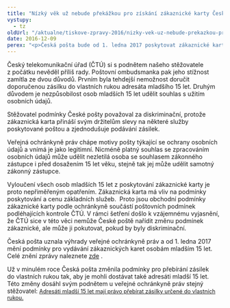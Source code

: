 ```yaml
---
title: "Nízký věk už nebude překážkou pro získání zákaznické karty České pošty"
vystupy:
  - tz
oldUrl: "/aktualne/tiskove-zpravy-2016/nizky-vek-uz-nebude-prekazkou-pro-ziskani-zakaznicke-karty-ceske-posty"
date: 2016-12-09
perex: "<p>Česká pošta bude od 1. ledna 2017 poskytovat zákaznické karty nově taky osobám mladším 15 let. Tuto změnu inicioval svým podnětem v roce 2014 tehdy čtrnáctiletý stěžovatel, kterému Česká pošta odmítla zvýhodněnou kartu s ohledem na jeho věk poskytnout. Se stížností neuspěl u Českého telekomunikačního úřadu ani u poštovní ombudsmanky. Veřejná ochránkyně práv mu však během svého šetření dala za pravdu a podmínky České pošty se proto změní pro všechny. </p>"
---
```


<!-- imported from the old website -->

<p>Český telekomunikační úřad (ČTÚ) si s podnětem našeho stěžovatele z počátku nevěděl příliš rady. Poštovní ombudsmanka pak jeho stížnost zamítla ze dvou důvodů. Prvním byla tehdejší nemožnost doručit doporučenou zásilku do vlastních rukou adresáta mladšího 15 let. Druhým důvodem je nezpůsobilost osob mladších 15 let udělit souhlas s užitím osobních údajů.</p> <p>Stěžovatel podmínky České pošty považoval za diskriminační, protože zákaznická karta přináší svým držitelům slevy na některé služby poskytované poštou a zjednodušuje podávání zásilek.</p> <p>Veřejná ochránkyně práv chápe motivy pošty týkající se ochrany osobních údajů a vnímá je jako legitimní. Nicméně platný souhlas se zpracováním osobních údajů může udělit nezletilá osoba se souhlasem zákonného zástupce i před dosažením 15 let věku, stejně tak jej může udělit samotný zákonný zástupce. </p> <p>Vyloučení všech osob mladších 15 let z poskytování zákaznické karty je proto nepřiměřeným opatřením. Zákaznická karta má vliv na podmínky poskytování a cenu základních služeb.  Proto jsou obchodní podmínky zákaznické karty podle ochránkyně součástí poštovních podmínek podléhajících kontrole ČTÚ. V rámci šetření došlo k vzájemnému vyjasnění, že ČTÚ sice v této věci nemůže České poště nařídit změnu podmínek zákaznické, ale může ji pokutovat, pokud by byly diskriminační.</p> <p>Česká pošta uznala výhrady veřejné ochránkyně práv a od 1. ledna 2017 mění podmínky pro vydávání zákaznických karet osobám mladším 15 let. Celé znění zprávy naleznete <a title="Otevření do nového okna" href="http://eso.ochrance.cz/Nalezene/Edit/4210" target="_blank">zde</a> .</p> <p>Už v minulém roce Česká pošta změnila podmínky pro přebírání zásilek do vlastních rukou tak, aby je mohli dostávat také adresáti mladší 15 let. Této změny dosáhl svým podnětem u veřejné ochránkyně práv stejný stěžovatel: <span style="font-size: 12.8px;"><a href="/aktualne/tiskove-zpravy-2016/adresati-mladsi-15-let-maji-pravo-prebirat-zasilky-urcene-do-vlastnich-rukou/">Adresáti mladší 15 let mají právo přebírat zásilky určené do vlastních rukou.</a></span></p><p></p>
